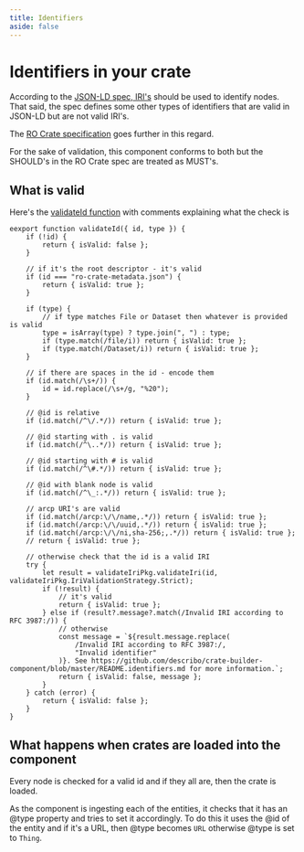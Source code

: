 ```yaml
---
title: Identifiers
aside: false
---
```


# Identifiers in your crate

According to the [JSON-LD spec, IRI's](https://www.w3.org/TR/json-ld11/#iris) should be used to
identify nodes. That said, the spec defines some other types of identifiers that are valid in
JSON-LD but are not valid IRI's.

The
[RO Crate specification](https://www.researchobject.org/ro-crate/1.0/#describing-entities-in-json-ld)
goes further in this regard.

For the sake of validation, this component conforms to both but the SHOULD's in the RO Crate spec
are treated as MUST's.

## What is valid

Here's the
[validateId function](https://github.com/describo/crate-builder-component/blob/revise-internals/src/crate-builder/CrateManager/validate-identifier.js)
with comments explaining what the check is

```JS
eexport function validateId({ id, type }) {
    if (!id) {
        return { isValid: false };
    }

    // if it's the root descriptor - it's valid
    if (id === "ro-crate-metadata.json") {
        return { isValid: true };
    }

    if (type) {
        // if type matches File or Dataset then whatever is provided is valid
        type = isArray(type) ? type.join(", ") : type;
        if (type.match(/file/i)) return { isValid: true };
        if (type.match(/Dataset/i)) return { isValid: true };
    }

    // if there are spaces in the id - encode them
    if (id.match(/\s+/)) {
        id = id.replace(/\s+/g, "%20");
    }

    // @id is relative
    if (id.match(/^\/.*/)) return { isValid: true };

    // @id starting with . is valid
    if (id.match(/^\..*/)) return { isValid: true };

    // @id starting with # is valid
    if (id.match(/^\#.*/)) return { isValid: true };

    // @id with blank node is valid
    if (id.match(/^\_:.*/)) return { isValid: true };

    // arcp URI's are valid
    if (id.match(/arcp:\/\/name,.*/)) return { isValid: true };
    if (id.match(/arcp:\/\/uuid,.*/)) return { isValid: true };
    if (id.match(/arcp:\/\/ni,sha-256;,.*/)) return { isValid: true };
    // return { isValid: true };

    // otherwise check that the id is a valid IRI
    try {
        let result = validateIriPkg.validateIri(id, validateIriPkg.IriValidationStrategy.Strict);
        if (!result) {
            // it's valid
            return { isValid: true };
        } else if (result?.message?.match(/Invalid IRI according to RFC 3987:/)) {
            // otherwise
            const message = `${result.message.replace(
                /Invalid IRI according to RFC 3987:/,
                "Invalid identifier"
            )}. See https://github.com/describo/crate-builder-component/blob/master/README.identifiers.md for more information.`;
            return { isValid: false, message };
        }
    } catch (error) {
        return { isValid: false };
    }
}

```

## What happens when crates are loaded into the component

Every node is checked for a valid id and if they all are, then the crate is loaded.

As the component is ingesting each of the entities, it checks that it has an @type property and
tries to set it accordingly. To do this it uses the @id of the entity and if it's a URL, then @type
becomes `URL` otherwise @type is set to `Thing`.
